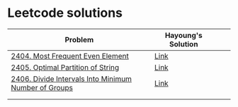 # Leetcode solutions

| Problem                                                                                                                               | Hayoung's Solution                                                                                           |     |     |
| ------------------------------------------------------------------------------------------------------------------------------------- | ------------------------------------------------------------------------------------------------------------ | --- | --- |
| [2404. Most Frequent Even Element](https://leetcode.com/problems/most-frequent-even-element/)                                         | [Link](https://github.com/hayoung0Lee/LeetHub/tree/main/2404-most-frequent-even-element)                     |     |     |
| [2405. Optimal Partition of String](https://leetcode.com/problems/optimal-partition-of-string/)                                       | [Link](https://github.com/hayoung0Lee/LeetHub/tree/main/2405-optimal-partition-of-string)                    |     |     |
| [2406. Divide Intervals Into Minimum Number of Groups](https://leetcode.com/problems/divide-intervals-into-minimum-number-of-groups/) | [Link](https://github.com/hayoung0Lee/LeetHub/tree/main/2406-divide-intervals-into-minimum-number-of-groups) |     |     |
|                                                                                                                                       |                                                                                                              |     |     |
|                                                                                                                                       |                                                                                                              |     |     |
